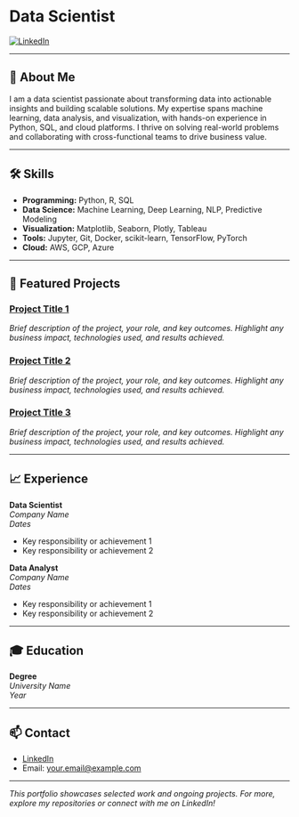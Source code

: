 # Data Scientist

[![LinkedIn](https://img.shields.io/badge/LinkedIn-sharona1ex-blue?logo=linkedin)](https://www.linkedin.com/in/sharona1ex/)

---

## 👋 About Me

I am a data scientist passionate about transforming data into actionable insights and building scalable solutions. My expertise spans machine learning, data analysis, and visualization, with hands-on experience in Python, SQL, and cloud platforms. I thrive on solving real-world problems and collaborating with cross-functional teams to drive business value.

---

## 🛠️ Skills

- **Programming:** Python, R, SQL
- **Data Science:** Machine Learning, Deep Learning, NLP, Predictive Modeling
- **Visualization:** Matplotlib, Seaborn, Plotly, Tableau
- **Tools:** Jupyter, Git, Docker, scikit-learn, TensorFlow, PyTorch
- **Cloud:** AWS, GCP, Azure

---

## 📂 Featured Projects

### [Project Title 1](link-to-project-repo)
*Brief description of the project, your role, and key outcomes. Highlight any business impact, technologies used, and results achieved.*

### [Project Title 2](link-to-project-repo)
*Brief description of the project, your role, and key outcomes. Highlight any business impact, technologies used, and results achieved.*

### [Project Title 3](link-to-project-repo)
*Brief description of the project, your role, and key outcomes. Highlight any business impact, technologies used, and results achieved.*

---

## 📈 Experience

**Data Scientist**  
*Company Name*  
*Dates*  
- Key responsibility or achievement 1  
- Key responsibility or achievement 2  

**Data Analyst**  
*Company Name*  
*Dates*  
- Key responsibility or achievement 1  
- Key responsibility or achievement 2  

---

## 🎓 Education

**Degree**  
*University Name*  
*Year*

---

## 📫 Contact

- [LinkedIn](https://www.linkedin.com/in/sharona1ex/)
- Email: your.email@example.com

---

*This portfolio showcases selected work and ongoing projects. For more, explore my repositories or connect with me on LinkedIn!*
